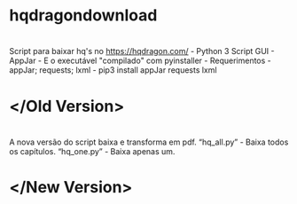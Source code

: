 # hqdragondownload
# <Old Version>
  Script para baixar hq's no https://hqdragon.com/ -
  Python 3
  Script GUI - AppJar -
  E o executável "compilado" com pyinstaller -
  Requerimentos - appJar; requests; lxml - pip3 install appJar requests lxml
# </Old Version>
# <New Version>
  A nova versão do script baixa e transforma em pdf.
  “hq_all.py” - Baixa todos os capítulos.
  “hq_one.py” - Baixa apenas um.
# </New Version>
